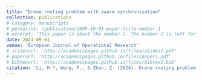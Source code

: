 ```yaml
---
title: "Drone routing problem with swarm synchronization"
collection: publications
# category: manuscripts
# permalink: /publication/2009-10-01-paper-title-number-1
# excerpt: 'This paper is about the number 1. The number 2 is left for future work.'
date: 2024-09-01
venue: 'European Journal of Operational Research'
# slidesurl: 'http://academicpages.github.io/files/slides1.pdf'
# paperurl: 'http://academicpages.github.io/files/paper1.pdf'
# bibtexurl: 'http://academicpages.github.io/files/bibtex1.bib'
citation: 'Li, H.*, Wang, F., & Zhan, Z. (2024). Drone routing problem with swarm synchronization. European Journal of Operational Research, 314(2), 477-495.'
---
```


